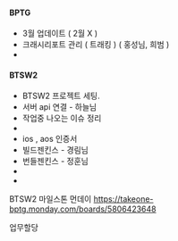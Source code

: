 



#### BPTG
 - 3월 업데이트 ( 2월 X )
 - 크래시리포트 관리 ( 트래킹 ) ( 홍성님, 희범 )
 - 



#### BTSW2
- BTSW2 프로젝트 세팅.
 - 서버 api 연결 - 하늘님 
 - 작업중 나오는 이슈 정리
 - 
 - ios , aos 인증서
 - 빌드젠킨스 - 경림님
 - 번들젠킨스 - 정훈님
- 
- 



BTSW2 마일스톤 먼데이
https://takeone-bptg.monday.com/boards/5806423648



업무할당

